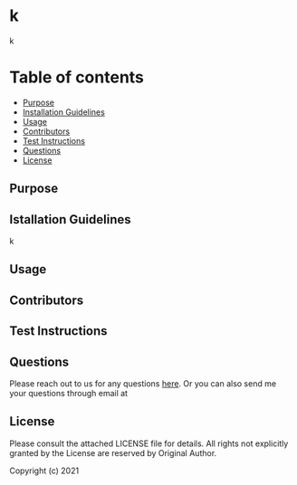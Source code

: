 # k
  k

  

  # Table of contents
  * [Purpose](#purpose)
  * [Installation Guidelines](#installation-guidelines)
  * [Usage](#usage)
  * [Contributors](#contributors)
  * [Test Instructions](#test-instructions)
  * [Questions](#questions)
  * [License](#license)

  ## Purpose
  

  ## Istallation Guidelines
  k

  ## Usage
  

  ## Contributors
  

  ## Test Instructions
  

  ## Questions
  Please reach out to us for any questions [here](https://github.com/k).
  Or you can also send me your questions through email at [](mailto:)

  ## License
  Please consult the attached LICENSE file for details. All rights not explicitly granted by the  License are reserved by Original Author.

  Copyright (c) 2021
